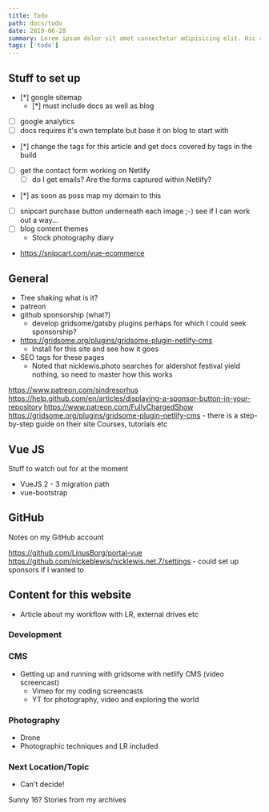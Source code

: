 ```yaml
---
title: Todo
path: docs/todo
date: 2019-06-28
summary: Lorem ipsum dolor sit amet consectetur adipisicing elit. Hic rerum earum quos explicabo suscipit maxime iste qui nihil. Reiciendis asperiores minus necessitatibus
tags: ['todo']
---
```


## Stuff to set up
- [*] google sitemap
  - [*] must include docs as well as blog
- [ ] google analytics
- [ ] docs requires it's own template but base it on blog to start with
- [*] change the tags for this article and get docs covered by tags in the build
- [ ] get the contact form working on Netlify
    - [ ] do I get emails? Are the forms captured within Netlify?
- [*] as soon as poss map my domain to this
- [ ] snipcart purchase button underneath each image ;-) see if I can work out a way...
- [ ] blog content themes
    - Stock photography diary
- https://snipcart.com/vue-ecommerce

## General
- Tree shaking what is it?
- patreon
- github sponsorship (what?)
  - develop gridsome/gatsby plugins perhaps for which I could seek sponsorship?
- https://gridsome.org/plugins/gridsome-plugin-netlify-cms 
  - Install for this site and see how it goes
- SEO tags for these pages
  - Noted that nicklewis.photo searches for aldershot festival yield nothing, so need to master how this works

https://www.patreon.com/sindresorhus
https://help.github.com/en/articles/displaying-a-sponsor-button-in-your-repository
https://www.patreon.com/FullyChargedShow
https://gridsome.org/plugins/gridsome-plugin-netlify-cms - there is a step-by-step guide on their site
Courses, tutorials etc

## Vue JS

Stuff to watch out for at the moment

- VueJS 2 - 3 migration path
- vue-bootstrap 

## GitHub

Notes on my GitHub account

https://github.com/LinusBorg/portal-vue
https://github.com/nickeblewis/nicklewis.net.7/settings - could set up sponsors if I wanted to

## Content for this website
- Article about my workflow with LR, external drives etc
### Development
### CMS
- Getting up and running with gridsome with netlify CMS (video screencast)
  - Vimeo for my coding screencasts
  - YT for photography, video and exploring the world
### Photography
- Drone
- Photographic techniques and LR included

### Next Location/Topic
- Can't decide!


Sunny 16?
Stories from my archives
